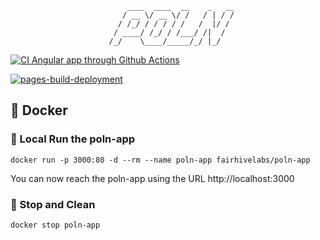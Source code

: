                               ____  ____  __    _   __
                             / __ \/ __ \/ /   / | / /
                            / /_/ / / / / /   /  |/ / 
                           / ____/ /_/ / /___/ /|  /  
                          /_/    \____/_____/_/ |_/   
                                                           
[![CI Angular app through Github Actions](https://github.com/fairhive-labs/poln-app/actions/workflows/main.yml/badge.svg?branch=main)](https://github.com/fairhive-labs/poln-app/actions/workflows/main.yml)

[![pages-build-deployment](https://github.com/fairhive-labs/poln-app/actions/workflows/pages/pages-build-deployment/badge.svg?branch=gh-pages)](https://github.com/fairhive-labs/poln-app/actions/workflows/pages/pages-build-deployment)

## 🐳 Docker

### 🚀 Local Run the poln-app

```
docker run -p 3000:80 -d --rm --name poln-app fairhivelabs/poln-app
```

You can now reach the poln-app using the URL http://localhost:3000

### 👋 Stop and Clean

```
docker stop poln-app
```
